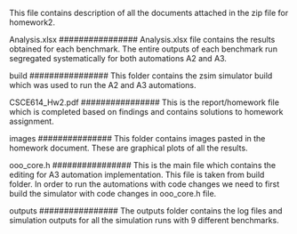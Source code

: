 This file contains description of all the documents attached in the zip file for homework2.

Analysis.xlsx
################
Analysis.xlsx file contains the results obtained for each benchmark. The entire outputs of each benchmark run segregated systematically for both automations A2 and A3.

build
################
This folder contains the zsim simulator build which was used to run the A2 and A3 automations.

CSCE614_Hw2.pdf
################
This is the report/homework file which is completed based on findings and contains solutions to homework assignment.

images
###############
This folder contains images pasted in the homework document. These are graphical plots of all the results.

ooo_core.h
################
This is the main file which contains the editing for A3 automation implementation. This file is taken from build folder. In order to run the automations with code changes we need to first build the simulator with code changes in ooo_core.h file.

outputs
################
The outputs folder contains the log files and simulation outputs for all the simulation runs with 9 different benchmarks. 